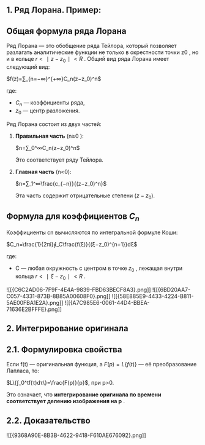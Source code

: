 ## **1. Ряд Лорана. Пример:**

## **Общая формула ряда Лорана**

Ряд Лорана — это обобщение ряда Тейлора, который позволяет разлагать аналитические функции не только в окрестности точки z0​ , но и в кольце $r<∣z−z_0​∣<R$ . Общий вид ряда Лорана имеет следующий вид:

$f(z)=∑_{n=−∞}^{+∞}​C_n​(z−z_0​)^n$

где:

- $C_n$​ — коэффициенты ряда,
- $z_0$​ — центр разложения.

Ряд Лорана состоит из двух частей:

1. **Правильная часть** (n≥0 ):
    
    $n=∑_0^∞​C_n​(z−z_0​)^n$
    
    Это соответствует ряду Тейлора.
2. **Главная часть** (n<0):
    
    $n=∑_1^∞\frac{c_{−n}}{​(z−z_0​)^n}​​$
    
    Эта часть содержит отрицательные степени $(z−z_0​)$.

## **Формула для коэффициентов $C_n​$**

Коэффициенты cn​ вычисляются по интегральной формуле Коши:

$C_n​=\frac{1}{2πi}​∮_C\frac{f(ξ)}{​(ξ−z_0​)^{n+1}}​dξ$

где:

- C — любая окружность с центром в точке $z_0$​ , лежащая внутри кольца $r<∣ξ−z_0​∣<R$ .

![[{C6C2AD06-7F9F-4E4A-9839-FBD63BECF8A3}.png]]
![[{6BD20AA7-C057-4331-873B-8B85A00608F0}.png]]
![[{58E885E9-4433-4224-B811-5AE00FBA1E2A}.png]]
![[{A7C985E6-0061-44D4-BBEA-71636E2BFFFE}.png]]

## **2. Интегрирование оригинала**

## 2.1. Формулировка свойства

Если f(t) — оригинальная функция, а $F(p)=L\{f(t)\}$ — её преобразование Лапласа, то:

$L\{∫_0^t​f(τ)dτ\}=\frac{F(p)}{p}​$, при p>0.​

Это означает, что **интегрирование оригинала по времени соответствует делению изображения на p** .

## 2.2. Доказательство

![[{9368A90E-8B3B-4622-9418-F610AE676092}.png]]

